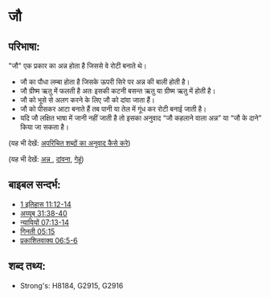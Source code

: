 # जौ #

## परिभाषा: ##

"जौ" एक प्रकार का अन्न होता है जिससे वे रोटी बनाते थे।

* जौ का पौधा लम्बा होता है जिसके ऊपरी सिरे पर अन्न की बाली होती है।
* जौ ग्रीष्म ऋतु में फलती है अतः इसकी कटनी बसन्त ऋतु या ग्रीष्म ऋतु में होती है।
* जौ को भूसे से अलग करने के लिए जौ को दांवा जाता हैं।
* जौ को पीसकर आटा बनाते हैं तब पानी या तेल में गूंध कर रोटी बनाई जाती है।
* यदि जौ लक्षित भाषा में जानी नहीं जाती है तो इसका अनुवाद “जौ कहलाने वाला अन्न” या “जौ के दाने” किया जा सकता है।

(यह भी देखें: [अपरिचित शब्दों का अनुवाद कैसे करे](rc://en/ta/man/translate/translate-unknown))

(यह भी देखें: [अन्न ](../other/grain.md), [दांवना](../other/thresh.md), [गेहूं](../other/wheat.md))

## बाइबल सन्दर्भ: ##

* [1 इतिहास 11:12-14](rc://en/tn/help/1ch/11/12)
* [अय्यूब 31:38-40](rc://en/tn/help/job/31/38)
* [न्यायियों 07:13-14](rc://en/tn/help/jdg/07/13)
* [गिनती 05:15](rc://en/tn/help/num/05/15)
* [प्रकाशितवाक्य 06:5-6](rc://en/tn/help/rev/06/05)

## शब्द तथ्य: ##

* Strong's: H8184, G2915, G2916
